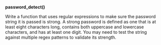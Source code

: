 **password_detect()**

Write a function that uses regular expressions to make sure the password string it is passed is strong. A strong password is 
defined as one that is at least eight characters long, contains both uppercase and lowercase characters, and has at least one 
digit. You may need to test the string against multiple regex patterns to validate its strength.

